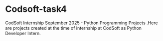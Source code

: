 # Codsoft-task4
CodSoft Internship September 2025 - Python Programming Projects .Here are projects created at the time of internship at CodSoft as Python Developer Intern.
